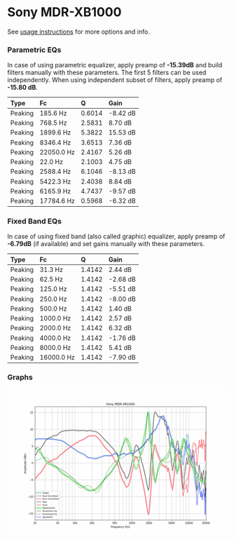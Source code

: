 # Sony MDR-XB1000
See [usage instructions](https://github.com/jaakkopasanen/AutoEq#usage) for more options and info.

### Parametric EQs
In case of using parametric equalizer, apply preamp of **-15.39dB** and build filters manually
with these parameters. The first 5 filters can be used independently.
When using independent subset of filters, apply preamp of **-15.80 dB**.

| Type    | Fc         |      Q | Gain     |
|:--------|:-----------|:-------|:---------|
| Peaking | 185.6 Hz   | 0.6014 | -8.42 dB |
| Peaking | 768.5 Hz   | 2.5831 | 8.70 dB  |
| Peaking | 1899.6 Hz  | 5.3822 | 15.53 dB |
| Peaking | 8346.4 Hz  | 3.6513 | 7.36 dB  |
| Peaking | 22050.0 Hz | 2.4167 | 5.26 dB  |
| Peaking | 22.0 Hz    | 2.1003 | 4.75 dB  |
| Peaking | 2588.4 Hz  | 6.1046 | -8.13 dB |
| Peaking | 5422.3 Hz  | 2.4038 | 8.84 dB  |
| Peaking | 6165.9 Hz  | 4.7437 | -9.57 dB |
| Peaking | 17784.6 Hz | 0.5968 | -6.32 dB |

### Fixed Band EQs
In case of using fixed band (also called graphic) equalizer, apply preamp of **-6.79dB**
(if available) and set gains manually with these parameters.

| Type    | Fc         |      Q | Gain     |
|:--------|:-----------|:-------|:---------|
| Peaking | 31.3 Hz    | 1.4142 | 2.44 dB  |
| Peaking | 62.5 Hz    | 1.4142 | -2.68 dB |
| Peaking | 125.0 Hz   | 1.4142 | -5.51 dB |
| Peaking | 250.0 Hz   | 1.4142 | -8.00 dB |
| Peaking | 500.0 Hz   | 1.4142 | 1.40 dB  |
| Peaking | 1000.0 Hz  | 1.4142 | 2.57 dB  |
| Peaking | 2000.0 Hz  | 1.4142 | 6.32 dB  |
| Peaking | 4000.0 Hz  | 1.4142 | -1.76 dB |
| Peaking | 8000.0 Hz  | 1.4142 | 5.41 dB  |
| Peaking | 16000.0 Hz | 1.4142 | -7.90 dB |

### Graphs
![](./Sony%20MDR-XB1000.png)